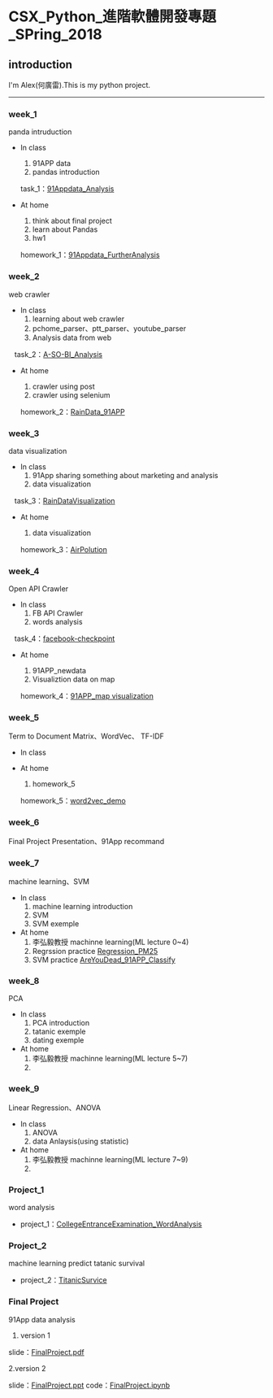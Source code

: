 # CSX_Python_進階軟體開發專題_SPring_2018

## introduction

I'm Alex(何廣雷).This is my python project.

---

### week_1
  panda intruduction
  
  * In class
    1. 91APP data
    2. pandas introduction
    
    task_1：[91Appdata_Analysis](https://github.com/KungRayHo/python_project/blob/master/%5Bpython%5D%20week_1/task1.ipynb)
  
  * At home
    1. think about final project
    2. learn about Pandas
    3. hw1
    
    homework_1：[91Appdata_FurtherAnalysis](https://github.com/KungRayHo/python_project/blob/master/%5Bpython%5D%20week_1/hw1.ipynb)
  
### week_2
  web crawler
  
  * In class
    1. learning about web crawler
    2. pchome_parser、ptt_parser、youtube_parser
    3. Analysis data from web
    
    task_2：[A-SO-BI_Analysis](https://github.com/KungRayHo/python_project/blob/master/%5Bpython%5D%20week_2/task_2/week2.ipynb)
    
  * At home
    1. crawler using post
    2. crawler using selenium
    
    homework_2：[RainData_91APP](https://github.com/KungRayHo/python_project/blob/master/%5Bpython%5D%20week_2/hw_2/Web%20Crawler_post.ipynb)

  
### week_3
  data visualization
  
  * In class
    1. 91App sharing something about marketing and analysis
    2. data visualization
    
    task_3：[RainDataVisualization](https://github.com/KungRayHo/python_project/blob/master/%5Bpython%5D%20week_3/CSX3_rainDataVisualization.ipynb)
    
  * At home
    1. data visualization
    
    homework_3：[AirPolution](https://github.com/KungRayHo/python_project/blob/master/%5Bpython%5D%20week_3/airPolution/CXS3_airPolutionVisaulization.ipynb)

### week_4
  Open API Crawler
  
  * In class
    1. FB API Crawler
    2. words analysis
    
    task_4：[facebook-checkpoint](https://github.com/KungRayHo/python_project/blob/master/%5Bpython%5D%20week_4/facebook-checkpoint.ipynb)
    
  * At home
    1. 91APP_newdata
    2. Visualiztion data on map
    
    homework_4：[91APP_map visualization](https://github.com/KungRayHo/python_project/blob/master/%5Bpython%5D%20week_4/91APP_map%20visualization.ipynb)
    
 ### week_5
  Term to Document Matrix、WordVec、 TF-IDF
  
  * In class
   
  * At home
    1. homework_5
    
    homework_5：[word2vec_demo](https://github.com/KungRayHo/python_project/blob/master/%5Bpython%5D%20week_5/word2Vec/word2vec_demo.ipynb)
  
### week_6
  Final Project Presentation、91App recommand
 

  
### week_7
  machine learning、SVM
  
  * In class
    1. machine learning introduction
    2. SVM
    3. SVM exemple
    
  * At home
    1. 李弘毅教授 machinne learning(ML lecture 0~4)
    2. Regrssion practice [Regression_PM25](https://github.com/KungRayHo/python_project/blob/master/%5BPython%5D%20week_7/Regression_PM25.ipynb)
    3. SVM practice [AreYouDead_91APP_Classify](https://github.com/KungRayHo/python_project/blob/master/%5BPython%5D%20week_7/AreYouDead_91APP_Classify.ipynb)


  
### week_8
  PCA
  
  * In class
    1. PCA introduction
    2. tatanic exemple
    3. dating exemple
    
  * At home
    1. 李弘毅教授 machinne learning(ML lecture 5~7)
    2.
    
    
 ### week_9
  Linear Regression、ANOVA
  
  * In class
    1. ANOVA
    2. data Anlaysis(using statistic)
    
  * At home
    1. 李弘毅教授 machinne learning(ML lecture 7~9)
    2.

### Project_1
  word analysis
  
  * project_1：[CollegeEntranceExamination_WordAnalysis](https://github.com/KungRayHo/python_project/blob/master/%5Bpython%5D%20project_1/project_1.ipynb)
  

### Project_2
  machine learning predict tatanic survival
  
  * project_2：[TitanicSurvice](https://github.com/KungRayHo/python_project/blob/master/%5BPython%5D%20project_2/TitanicSurvice.ipynb)
  
### Final Project
  91App data analysis
  1. version 1
  
  slide：[FinalProject.pdf](https://github.com/KungRayHo/python_project/blob/master/%5Bpython%5D%20FinalProject/final%20project.pdf)
  
  2.version 2
  
  slide：[FinalProject.ppt](https://github.com/KungRayHo/python_project/blob/master/%5Bpython%5D%20FinalProject/FinalProject.pptx)
  code：[FinalProject.ipynb](https://github.com/KungRayHo/python_project/blob/master/%5Bpython%5D%20FinalProject/FinalProject.ipynb)
